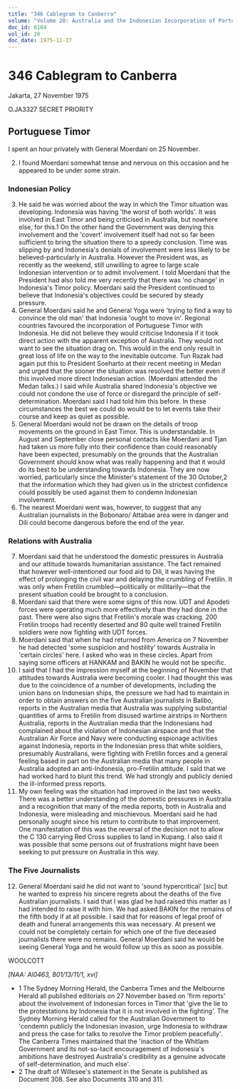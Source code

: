 ```yaml
---
title: "346 Cablegram to Canberra"
volume: "Volume 20: Australia and the Indonesian Incorporation of Portuguese Timor, 1974-1976"
doc_id: 8184
vol_id: 20
doc_date: 1975-11-27
---
```


# 346 Cablegram to Canberra

Jakarta, 27 November 1975

O.JA3327 SECRET PRIORITY

## Portuguese Timor

I spent an hour privately with General Moerdani on 25 November.

  2. I found Moerdani somewhat tense and nervous on this occasion and he appeared to be under some strain.



### Indonesian Policy

  3. He said he was worried about the way in which the Timor situation was developing. Indonesia was having 'the worst of both worlds'. It was involved in East Timor and being criticised in Australia, but nowhere else, for this.1 On the other hand the Government was denying this involvement and the 'covert' involvement itself had not so far been sufficient to bring the situation there to a speedy conclusion. Time was slipping by and Indonesia's denials of involvement were less likely to be believed-particularly in Australia. However the President was, as recently as the weekend, still unwilling to agree to large scale Indonesian intervention or to admit involvement. I told Moerdani that the President had also told me very recently that there was 'no change' in Indonesia's Timor policy. Moerdani said the President continued to believe that Indonesia's objectives could be secured by steady pressure.
  4. General Moerdani said he and General Yoga were 'trying to find a way to convince the old man' that Indonesia 'ought to move in'. Regional countries favoured the incorporation of Portuguese Timor with Indonesia. He did not believe they would criticise Indonesia if it took direct action with the apparent exception of Australia. They would not want to see the situation drag on. This would in the end only result in great loss of life on the way to the inevitable outcome. Tun Razak had again put this to President Soeharto at their recent meeting in Medan and urged that the sooner the situation was resolved the better even if this involved more direct Indonesian action. (Moerdani attended the Medan talks.) I said while Australia shared Indonesia's objective we could not condone the use of force or disregard the principle of self­-determination. Moerdani said I had told him this before. In these circumstances the best we could do would be to let events take their course and keep as quiet as possible.
  5. General Moerdani would not be drawn on the details of troop movements on the ground in East Timor. This is understandable. In August and September close personal contacts like Moerdani and Tjan had taken us more fully into their confidence than could reasonably have been expected, presumably on the grounds that the Australian Government should know what was really happening and that it would do its best to be understanding towards Indonesia. They are now worried, particularly since the Minister's statement of the 30 October,2 that the information which they had given us in the strictest confidence could possibly be used against them to condemn Indonesian involvement.
  6. The nearest Moerdani went was, however, to suggest that any Australian journalists in the Bobonaro/ Attabae area were in danger and Dili could become dangerous before the end of the year.



### Relations with Australia

  7. Moerdani said that he understood the domestic pressures in Australia and our attitude towards humanitarian assistance. The fact remained that however well-intentioned our food aid to Dili, it was having the effect of prolonging the civil war and delaying the crumbling of Fretilin. It was only when Fretilin crumbled—politically or militarily—that the present situation could be brought to a conclusion.
  8. Moerdani said that there were some signs of this now. UDT and Apodeti forces were operating much more effectively than they had done in the past. There were also signs that Fretilin's morale was cracking. 200 Fretilin troops had recently deserted and 80 quite well trained Fretilin soldiers were now fighting with UDT forces.
  9. Moerdani said that when he had returned from America on 7 November he had detected 'some suspicion and hostility' towards Australia in 'certain circles' here. I asked who was in these circles. Apart from saying some officers at HANKAM and BAKIN he would not be specific.
  10. I said that I had the impression myself at the beginning of November that attitudes towards Australia were becoming cooler. I had thought this was due to the coincidence of a number of developments, including the union bans on Indonesian ships, the pressure we had had to maintain in order to obtain answers on the five Australian journalists in Balibo, reports in the Australian media that Australia was supplying substantial quantities of arms to Fretilin from disused wartime airstrips in Northern Australia, reports in the Australian media that the Indonesians had complained about the violation of Indonesian airspace and that the Australian Air Force and Navy were conducting espionage activities against Indonesia, reports in the Indonesian press that white soldiers, presumably Australians, were fighting with Fretilin forces and a general feeling based in part on the Australian media that many people in Australia adopted an anti-Indonesia, pro-Fretilin attitude. I said that we had worked hard to blunt this trend. We had strongly and publicly denied the ill-informed press reports.
  11. My own feeling was the situation had improved in the last two weeks. There was a better understanding of the domestic pressures in Australia and a recognition that many of the media reports, both in Australia and Indonesia, were misleading and mischievous. Moerdani said he had personally sought since his return to contribute to that improvement. One manifestation of this was the reversal of the decision not to allow the C 130 carrying Red Cross supplies to land in Kupang. I also said it was possible that some persons out of frustrations might have been seeking to put pressure on Australia in this way.



### The Five Journalists

  12. General Moerdani said he did not want to 'sound hypercritical' [sic] but he wanted to express his sincere regrets about the deaths of the five Australian journalists. I said that I was glad he had raised this matter as I had intended to raise it with him. We had asked BAKIN for the remains of the fifth body if at all possible. I said that for reasons of legal proof of death and funeral arrangements this was necessary. At present we could not be completely certain for which one of the five deceased journalists there were no remains. General Moerdani said he would be seeing General Yoga and he would follow up this as soon as possible.



WOOLCOTT

_[NAA: Al0463, 801/13/11/1, xvi]_

  * 1 The Sydney Morning Herald, the Canberra Times and the Melbourne Herald all published editorials on 27 November based on 'firm reports' about the involvement of Indonesian forces in Timor that 'give the lie to the protestations by Indonesia that it is not involved in the fighting'. The Sydney Morning Herald called for the Australian Government to 'condemn publicly the Indonesian invasion, urge Indonesia to withdraw and press the case for talks to resolve the Timor problem peacefully'. The Canberra Times maintained that the 'inaction of the Whitlam Government and its not-so-tacit encouragement of Indonesia's ambitions have destroyed Australia's credibility as a genuine advocate of self-determination, and much else'.
  * 2 The draft of Willesee's statement in the Senate is published as Document 308. See also Documents 310 and 311.


